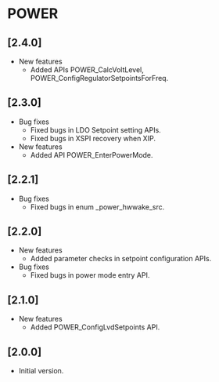 # POWER

## [2.4.0]

- New features
  - Added APIs POWER_CalcVoltLevel, POWER_ConfigRegulatorSetpointsForFreq.

## [2.3.0]

- Bug fixes
  - Fixed bugs in LDO Setpoint setting APIs.
  - Fixed bugs in XSPI recovery when XIP.
- New features
  - Added API POWER_EnterPowerMode.

## [2.2.1]

- Bug fixes
  - Fixed bugs in enum _power_hwwake_src.

## [2.2.0]

- New features
  - Added parameter checks in setpoint configuration APIs.
- Bug fixes
  - Fixed bugs in power mode entry API.

## [2.1.0]

- New features
  - Added POWER_ConfigLvdSetpoints API.

## [2.0.0]

- Initial version.
